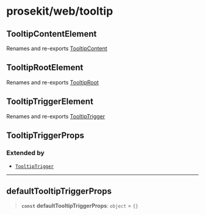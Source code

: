 # prosekit/web/tooltip

<a id="TooltipContentElement" name="TooltipContentElement"></a>

## TooltipContentElement

Renames and re-exports [TooltipContent](../lit/tooltip.md#TooltipContent)

<a id="TooltipRootElement" name="TooltipRootElement"></a>

## TooltipRootElement

Renames and re-exports [TooltipRoot](../lit/tooltip.md#TooltipRoot)

<a id="TooltipTriggerElement" name="TooltipTriggerElement"></a>

## TooltipTriggerElement

Renames and re-exports [TooltipTrigger](../lit/tooltip.md#TooltipTrigger)

<a id="TooltipTriggerProps" name="TooltipTriggerProps"></a>

## TooltipTriggerProps

### Extended by

- [`TooltipTrigger`](../lit/tooltip.md#TooltipTrigger)

***

<a id="defaultTooltipTriggerProps" name="defaultTooltipTriggerProps"></a>

## defaultTooltipTriggerProps

> **`const`** **defaultTooltipTriggerProps**: `object` = `{}`
